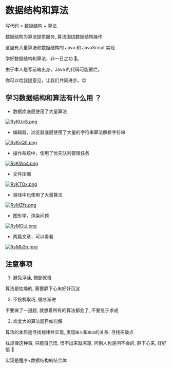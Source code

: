# 数据结构和算法

写代码 = 数据结构 + 算法

数据结构为算法提供服务, 算法围绕数据结构操作

这里有大量算法和数据结构的 Java 和 JavaScript 实现

<!-- ![](~@/algorithm/1607006633246.png)

<img src="~@/algorithm/1607006633246.png"> -->

<!-- <img src="~$algorithm/1607006633246.png"> -->

学好数据结构和算法，非一日之功 💪。

由于本人是写前端出身，Java 的代码可能很烂。

你可以给我提意见，让我们共同进步。😉

## 学习数据结构和算法有什么用 ？

- 数据库底层使用了大量算法

[![RyKUeS.png](https://z3.ax1x.com/2021/07/01/RyKUeS.png)](https://imgtu.com/i/RyKUeS)

- 编辑器，浏览器底层使用了大量的字符串算法解析字符串

[![RyKyQ0.png](https://z3.ax1x.com/2021/07/01/RyKyQ0.png)](https://imgtu.com/i/RyKyQ0)

- 操作系统中，使用了优先队列管理任务

[![RyKWo4.png](https://z3.ax1x.com/2021/07/01/RyKWo4.png)](https://imgtu.com/i/RyKWo4)

- 文件压缩

[![RyKTQx.png](https://z3.ax1x.com/2021/07/01/RyKTQx.png)](https://imgtu.com/i/RyKTQx)

- 游戏中也使用了大量算法

[![RyMZfs.png](https://z3.ax1x.com/2021/07/01/RyMZfs.png)](https://imgtu.com/i/RyMZfs)

- 图形学，渲染问题

[![RyMGtJ.png](https://z3.ax1x.com/2021/07/01/RyMGtJ.png)](https://imgtu.com/i/RyMGtJ)

- 两篇文章，可以看看

[![RyMb3n.png](https://z3.ax1x.com/2021/07/01/RyMb3n.png)](https://imgtu.com/i/RyMb3n)
## 注意事项

1. 避免浮躁, 按部就班

算法是枯燥的, 需要静下心来好好沉淀

2. 不投机取巧, 循序渐进

不要做了一道题, 就想着所有的算法都会了, 不要急于求成

3. 难度大的算法题目如何解

算法的本质是寻找规律并实现, 发现`输入`和`输出`的关系, 寻找突破点

找规律这种事, 只能自己悟, 悟不出来就凉凉, 问别人也是问不会的, 静下心来, 好好悟 🤔

实现是程序+数据结构的结合体

<!-- ## 学习算法的正确姿势 -->
